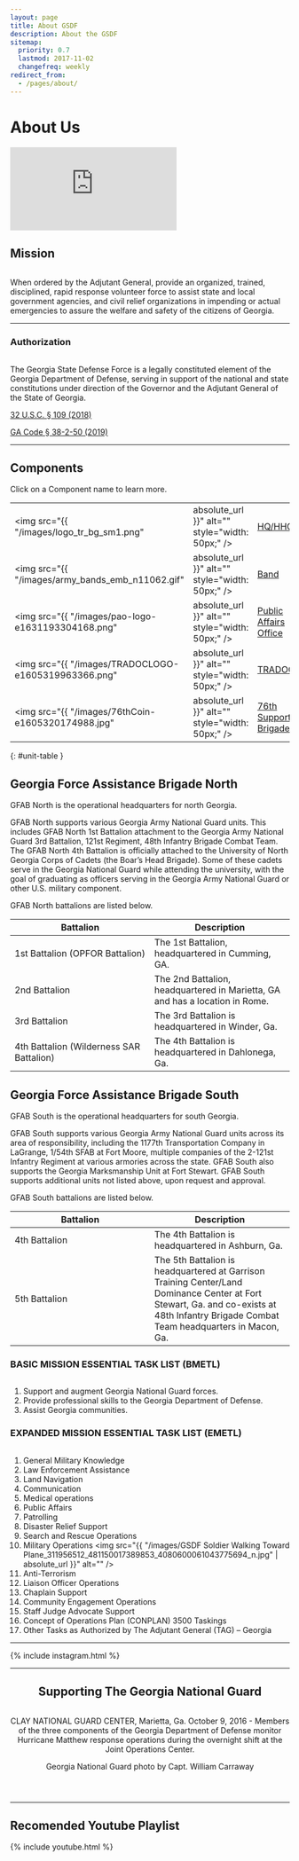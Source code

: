 ```yaml
---
layout: page
title: About GSDF
description: About the GSDF
sitemap:
  priority: 0.7
  lastmod: 2017-11-02
  changefreq: weekly
redirect_from:
  - /pages/about/
---
```

<!-- <a href="https://www.flickr.com/photos/georgia_state_defense_force/37153644215/">
    <span class="image fit">
        <img src="{{ "/images/37153644215_4f507abda9_c_short.jpg" | absolute_url }}" alt="" />
    </span>
</a> -->

# About Us




<section class="posts">
<article>
  <div class="image fit">
    <div class="video-container">
<iframe src="https://www.youtube.com/embed/ab4Qmbe4S6o" title="Partners #shorts" frameborder="0" allow="accelerometer; autoplay; clipboard-write; encrypted-media; gyroscope; picture-in-picture; web-share" allowfullscreen></iframe>
    </div>
  </div>
</article>
</section>



## Mission

<a>
    <span class="image right">
        <img src="{{ "/images/GSDF_Image_Soldiers_in_Formation_51854055_2308571755861350_108599729843077120_n.jpg" | absolute_url }}" alt="" />
    </span>
</a>

When ordered by the Adjutant General, provide an organized, trained, disciplined, rapid response volunteer force to assist state and local government agencies, and civil relief organizations in impending or actual emergencies to assure the welfare and safety of the citizens of Georgia.  
  
    
  


---

### Authorization


<a>
    <span class="image right">
        <img src="{{ "/images/GSDF_2_People_51616385339_3f2035db23_o.jpg" | absolute_url }}" alt="" />
    </span>
</a>
								
The Georgia State Defense Force is a legally constituted element of the Georgia Department of Defense, serving in support of the national and state constitutions under direction of the Governor and the Adjutant General of the State of Georgia.

<a href="https://law.justia.com/codes/us/2018/title-32/chapter-1/sec-109/">32 U.S.C. § 109 (2018)</a>

<a href="https://law.justia.com/codes/georgia/2019/title-38/chapter-2/article-1/part-3/section-38-2-50/">GA Code § 38-2-50 (2019)</a>

   
---
   
   
## Components

Click on a Component name to learn more.





|           |       |          |
|--------------|-----------| ----------------|
| <img src="{{ "/images/logo_tr_bg_sm1.png" | absolute_url }}" alt="" style="width: 50px;" /> | [HQ/HHC](/hhc)|
| <img src="{{ "/images/army_bands_emb_n11062.gif" | absolute_url }}" alt="" style="width: 50px;" /> | [Band](/band) |
| <img src="{{ "/images/pao-logo-e1631193304168.png" | absolute_url }}" alt="" style="width: 50px;" /> | [Public Affairs Office](/pao) |
| <img src="{{ "/images/TRADOCLOGO-e1605319963366.png" | absolute_url }}" alt="" style="width: 50px;" /> | [TRADOC](/tradoc) | 
| <img src="{{ "/images/76thCoin-e1605320174988.jpg" | absolute_url }}" alt="" style="width: 50px;" /> | [76th Support Brigade](/76bde) |


{: #unit-table }

## Georgia Force Assistance Brigade North

GFAB North is the operational headquarters for north Georgia. 

GFAB North supports various Georgia Army National Guard units. This includes GFAB North 1st Battalion attachment to the Georgia Army National Guard  3rd Battalion, 121st Regiment, 48th Infantry Brigade Combat Team. The GFAB North 4th Battalion is officially attached to the University of North Georgia Corps of Cadets (the Boar’s Head Brigade). Some of these cadets serve in the Georgia National Guard while attending the university, with the goal of graduating as officers serving in the Georgia Army National Guard or other U.S. military component.

GFAB North battalions are listed below.

<table style="width: 100%;">
    <thead>
        <tr>
            <th style="width: 50%;">Battalion</th>
            <th style="width: 50%;">Description</th>
        </tr>
    </thead>
    <tbody>
        <tr>
            <td>1st Battalion (OPFOR Battalion)</td>
            <td>The 1st Battalion, headquartered in Cumming, GA.</td>
        </tr>
        <tr>
            <td>2nd Battalion</td>
            <td>The 2nd Battalion, headquartered in Marietta, GA and has a location in Rome.</td>
        </tr>
        <tr>
            <td>3rd Battalion</td>
            <td>The 3rd Battalion is headquartered in Winder, Ga.</td>
        </tr>
        <tr>
            <td>4th Battalion (Wilderness SAR Battalion)</td>
            <td>The 4th Battalion is headquartered in Dahlonega, Ga.</td>
        </tr>
    </tbody>
</table>

## Georgia Force Assistance Brigade South

GFAB South is the operational headquarters for south Georgia. 

GFAB South supports various Georgia Army National Guard units across its  area of responsibility, including the 1177th Transportation Company in LaGrange, 1/54th SFAB at Fort Moore, multiple companies of the 2-121st Infantry Regiment at various armories across the state. GFAB South also supports the Georgia Marksmanship Unit at Fort Stewart. GFAB South supports additional units not listed above, upon request and approval.

GFAB South battalions are listed below.

<table style="width: 100%;">
    <thead>
        <tr>
            <th style="width: 50%;">Battalion</th>
            <th style="width: 50%;">Description</th>
        </tr>
    </thead>
    <tbody>
        <tr>
            <td>4th Battalion</td>
            <td>The 4th Battalion is headquartered in Ashburn, Ga.</td>
        </tr>
        <tr>
            <td>5th Battalion</td>
            <td>The 5th Battalion is headquartered at Garrison Training Center/Land Dominance Center at Fort Stewart, Ga. and co-exists at 48th Infantry Brigade Combat Team headquarters in Macon, Ga.</td>
        </tr>
    </tbody>
</table>

### BASIC MISSION ESSENTIAL TASK LIST (BMETL)

<a>
    <span class="image right">
        <img src="{{ "/images/GSDF_Photo_2_325372090_1916434092032200_6541789607323624113_n.jpg" | absolute_url }}" alt="" />
    </span>
</a>
		

1. Support and augment Georgia National Guard forces.
2. Provide professional skills to the Georgia Department of Defense.
3. Assist Georgia communities.

### EXPANDED MISSION ESSENTIAL TASK LIST (EMETL)

<a href="https://www.flickr.com/photos/georgia_state_defense_force/49843369601/in/photostream/">
    <span class="image right">
        <img src="{{ "/images/COVID_POD_Cans_104167301_3317506181634564_2720087401230414448_n.jpg" | absolute_url }}" alt="" />
    </span>
</a>
	


1. General Military Knowledge
2. Law Enforcement Assistance
3. Land Navigation
4. Communication
5. Medical operations
6. Public Affairs
7. Patrolling
8. Disaster Relief Support
9. Search and Rescue Operations
10. Military Operations
    <a>
        <span class="image right">
            <img src="{{ "/images/GSDF Soldier Walking Toward Plane_311956512_481150017389853_4080600061043775694_n.jpg" | absolute_url }}" alt="" />
        </span>
    </a>
11. Anti-Terrorism
12. Liaison Officer Operations
13. Chaplain Support
14. Community Engagement Operations
15. Staff Judge Advocate Support
16. Concept of Operations Plan (CONPLAN) 3500 Taskings
17. Other Tasks as Authorized by The Adjutant General (TAG) – Georgia

- - -

{% include instagram.html %}

- - -

<header>

<h2> Supporting The Georgia National Guard </h2>

<a href="https://www.flickr.com/photos/ganatlguard/30228019605/in/album-72157674930747785/">
    <span class="image fit">
        <img src="{{ "/images/30228019605_fba1417d1e_c.jpg" | absolute_url }}" alt="" />
    </span>
</a>
<p>CLAY NATIONAL GUARD CENTER, Marietta, Ga. October 9, 2016 - Members of the three components of the Georgia Department of Defense monitor Hurricane Matthew response operations during the overnight shift at the Joint Operations Center.</p> 
<p>Georgia National Guard photo by Capt. William Carraway</p>
</header>

- - -

## Recomended Youtube Playlist

{% include youtube.html %}
